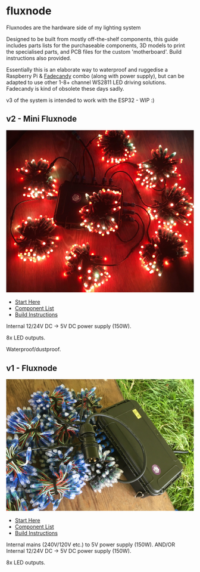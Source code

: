 # fluxnode
Fluxnodes are the hardware side of my lighting system

Designed to be built from mostly off-the-shelf components, this guide includes parts lists for the purchaseable components, 3D models to print the specialised parts, and PCB files for the custom 'motherboard'. Build instructions also provided.

Essentially this is an elaborate way to waterproof and ruggedise a Raspberry Pi & [Fadecandy](https://github.com/scanlime/fadecandy) combo (along with power supply), but can be adapted to use other 1-8+ channel WS2811 LED driving solutions. Fadecandy is kind of obsolete these days sadly.

v3 of the system is intended to work with the ESP32 - WIP :)

## v2 - Mini Fluxnode

![v2 Mini Fluxnode with LEDs](v2/images/v2-fluxnode-1.jpg?raw=true)

- [Start Here](v2/README.md)
- [Component List](v2/components.md)
- [Build Instructions](v2/instructions.md)

Internal 12/24V DC -> 5V DC power supply (150W).

8x LED outputs.

Waterproof/dustproof.

## v1 - Fluxnode

![v1 Fluxnode with LEDs](v1/images/v1-fluxnode-1.jpg?raw=true)

- [Start Here](v1/README.md)
- [Component List](v1/components.md)
- [Build Instructions](v1/instructions.md)

Internal mains (240V/120V etc.) to 5V power supply (150W).
AND/OR
Internal 12/24V DC -> 5V DC power supply (150W).

8x LED outputs.


